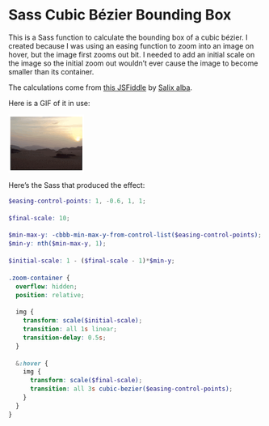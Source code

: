 # Sass Cubic Bézier Bounding Box

This is a Sass function to calculate the bounding box of a cubic bézier. I created because I was using an easing function to zoom into an image on hover, but the image first zooms out bit. I needed to add an initial scale on the image so the initial zoom out wouldn’t ever cause the image to become smaller than its container.

The calculations come from [this JSFiddle](https://jsfiddle.net/SalixAlba/QQnvm/4/) by [Salix alba](http://stackoverflow.com/a/24814530/760389).

Here is a GIF of it in use:

![Zooming out and in](example.gif)

Here’s the Sass that produced the effect:

```scss
$easing-control-points: 1, -0.6, 1, 1;

$final-scale: 10;

$min-max-y: -cbbb-min-max-y-from-control-list($easing-control-points);
$min-y: nth($min-max-y, 1);

$initial-scale: 1 - ($final-scale - 1)*$min-y;

.zoom-container {
  overflow: hidden;
  position: relative;

  img {
    transform: scale($initial-scale);
    transition: all 1s linear;
    transition-delay: 0.5s;
  }

  &:hover {
    img {
      transform: scale($final-scale);
      transition: all 3s cubic-bezier($easing-control-points);
    }
  }
}
```